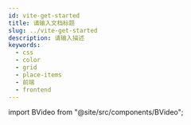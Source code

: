 ```yaml
---
id: vite-get-started
title: 请输入文档标题
slug: ../vite-get-started
description: 请输入描述
keywords:
  - css
  - color
  - grid
  - place-items
  - 前端
  - frontend
---
```


import BVideo from "@site/src/components/BVideo";

<BVideo src="//player.bilibili.com/player.html?aid=929383659&bvid=BV1CK4y1S7aw&cid=306339485&page=1"/>